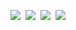 <img src="https://img.shields.io/badge/JavaScript-yellow?style=flat&logo=Javascript&logoColor=white"/>&nbsp;
<img src="https://img.shields.io/badge/TypeScript-3766AB?style=flat&logo=TypeScript&logoColor=white"/>&nbsp;
<img src="https://img.shields.io/badge/React-33FFF7?style=flat&logo=react&logoColor=white"/>&nbsp;
<img src="https://img.shields.io/badge/Git-orange?style=flat&logo=git&logoColor=white"/>&nbsp;
